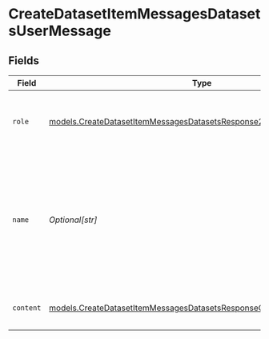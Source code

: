 # CreateDatasetItemMessagesDatasetsUserMessage


## Fields

| Field                                                                                                                                                  | Type                                                                                                                                                   | Required                                                                                                                                               | Description                                                                                                                                            |
| ------------------------------------------------------------------------------------------------------------------------------------------------------ | ------------------------------------------------------------------------------------------------------------------------------------------------------ | ------------------------------------------------------------------------------------------------------------------------------------------------------ | ------------------------------------------------------------------------------------------------------------------------------------------------------ |
| `role`                                                                                                                                                 | [models.CreateDatasetItemMessagesDatasetsResponse200ApplicationJSONRole](../models/createdatasetitemmessagesdatasetsresponse200applicationjsonrole.md) | :heavy_check_mark:                                                                                                                                     | The role of the messages author, in this case `user`.                                                                                                  |
| `name`                                                                                                                                                 | *Optional[str]*                                                                                                                                        | :heavy_minus_sign:                                                                                                                                     | An optional name for the participant. Provides the model information to differentiate between participants of the same role.                           |
| `content`                                                                                                                                              | [models.CreateDatasetItemMessagesDatasetsResponseContent](../models/createdatasetitemmessagesdatasetsresponsecontent.md)                               | :heavy_check_mark:                                                                                                                                     | The contents of the user message.                                                                                                                      |